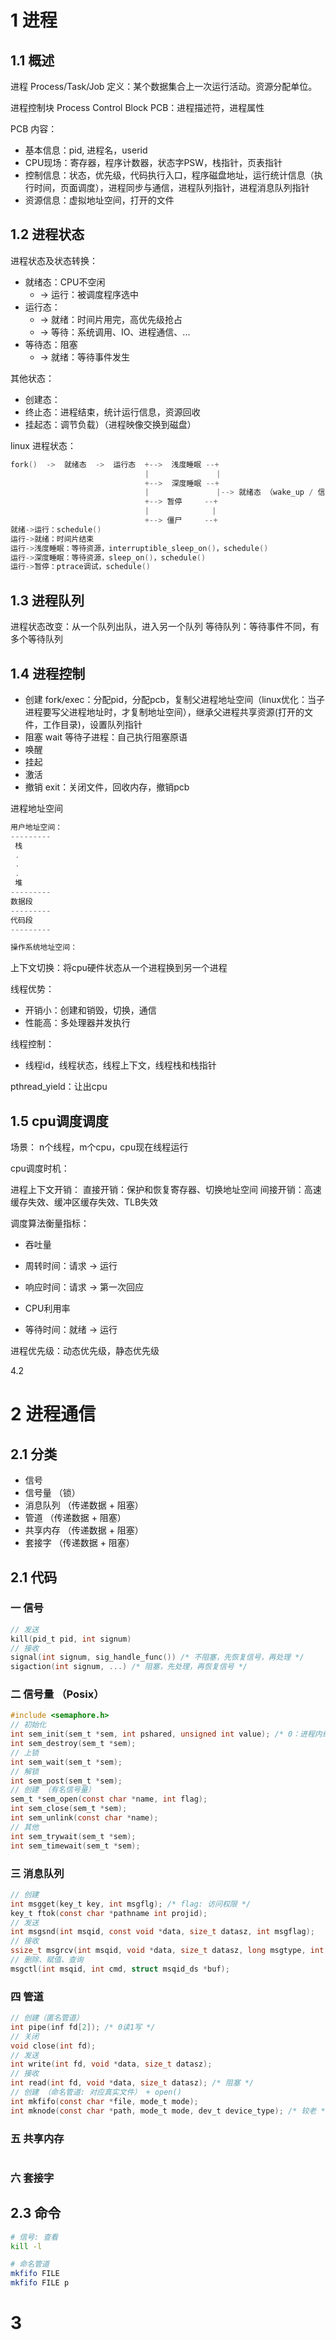 

# 1 进程
## 1.1 概述
进程 Process/Task/Job 定义：某个数据集合上一次运行活动。资源分配单位。

进程控制块 Process Control Block PCB：进程描述符，进程属性

PCB 内容：
- 基本信息：pid, 进程名，userid
- CPU现场：寄存器，程序计数器，状态字PSW，栈指针，页表指针
- 控制信息：状态，优先级，代码执行入口，程序磁盘地址，运行统计信息（执行时间，页面调度），进程同步与通信，进程队列指针，进程消息队列指针
- 资源信息：虚拟地址空间，打开的文件

## 1.2 进程状态

进程状态及状态转换：
- 就绪态：CPU不空闲
  - -> 运行：被调度程序选中
- 运行态：
  - -> 就绪：时间片用完，高优先级抢占
  - -> 等待：系统调用、IO、进程通信、...
- 等待态：阻塞
  - -> 就绪：等待事件发生

其他状态：
- 创建态：
- 终止态：进程结束，统计运行信息，资源回收
- 挂起态：调节负载）（进程映像交换到磁盘）

linux 进程状态：
```c
fork()  ->  就绪态  ->  运行态  +-->  浅度睡眠 --+
                              |               |
                              +-->  深度睡眠 --+
                              |               |--> 就绪态 （wake_up / 信号）
                              +--> 暂停     --+
                              |              |
                              +--> 僵尸     --+
就绪->运行：schedule()
运行->就绪：时间片结束
运行->浅度睡眠：等待资源，interruptible_sleep_on()，schedule()
运行->深度睡眠：等待资源，sleep_on()，schedule()
运行->暂停：ptrace调试，schedule()
```

## 1.3 进程队列
进程状态改变：从一个队列出队，进入另一个队列
等待队列：等待事件不同，有多个等待队列

## 1.4 进程控制
- 创建 fork/exec：分配pid，分配pcb，复制父进程地址空间（linux优化：当子进程要写父进程地址时，才复制地址空间），继承父进程共享资源(打开的文件，工作目录)，设置队列指针
- 阻塞 wait 等待子进程：自己执行阻塞原语
- 唤醒
- 挂起
- 激活
- 撤销 exit：关闭文件，回收内存，撤销pcb

进程地址空间
```c
用户地址空间：
---------
 栈
 .
 .
 .
 堆
---------
数据段
---------
代码段
---------

操作系统地址空间：
```

上下文切换：将cpu硬件状态从一个进程换到另一个进程

线程优势：
- 开销小：创建和销毁，切换，通信
- 性能高：多处理器并发执行

线程控制：
- 线程id，线程状态，线程上下文，线程栈和栈指针

pthread_yield：让出cpu

## 1.5 cpu调度调度
场景：
n个线程，m个cpu，cpu现在线程运行

cpu调度时机：

进程上下文开销：
直接开销：保护和恢复寄存器、切换地址空间
间接开销：高速缓存失效、缓冲区缓存失效、TLB失效

调度算法衡量指标：
- 吞吐量
- 周转时间：请求 -> 运行
- 响应时间：请求 -> 第一次回应

- CPU利用率
- 等待时间：就绪 -> 运行

进程优先级：动态优先级，静态优先级

4.2




# 2 进程通信
## 2.1 分类
- 信号
- 信号量 （锁）
-  消息队列 （传递数据 + 阻塞）
- 管道 （传递数据 + 阻塞）
- 共享内存 （传递数据 + 阻塞）
- 套接字 （传递数据 + 阻塞）
## 2.1 代码
### 一 信号 
```c
// 发送
kill(pid_t pid, int signum)
// 接收
signal(int signum, sig_handle_func()) /* 不阻塞，先恢复信号，再处理 */
sigaction(int signum, ...) /* 阻塞，先处理，再恢复信号 */
```
### 二 信号量 （Posix）
```c
#include <semaphore.h>
// 初始化
int sem_init(sem_t *sem, int pshared, unsigned int value); /* 0：进程内线程同步 */
int sem_destroy(sem_t *sem);
// 上锁
int sem_wait(sem_t *sem);
// 解锁
int sem_post(sem_t *sem);
// 创建 （有名信号量）
sem_t *sem_open(const char *name, int flag);
int sem_close(sem_t *sem);
int sem_unlink(const char *name);
// 其他
int sem_trywait(sem_t *sem);
int sem_timewait(sem_t *sem);
```
### 三 消息队列
```c
// 创建
int msgget(key_t key, int msgflg); /* flag: 访问权限 */
key_t ftok(const char *pathname int projid);
// 发送
int msgsnd(int msqid, const void *data, size_t datasz, int msgflag);
// 接收
ssize_t msgrcv(int msqid, void *data, size_t datasz, long msgtype, int msgflag); /* msgtype: 接收指定类型消息 */
// 删除、赋值、查询
msgctl(int msqid, int cmd, struct msqid_ds *buf);
```
### 四 管道
```c
// 创建（匿名管道）
int pipe(inf fd[2]); /* 0读1写 */
// 关闭
void close(int fd);
// 发送
int write(int fd, void *data, size_t datasz);
// 接收
int read(int fd, void *data, size_t datasz); /* 阻塞 */
// 创建 （命名管道: 对应真实文件） + open()
int mkfifo(const char *file, mode_t mode);
int mknode(const char *path, mode_t mode, dev_t device_type); /* 较老 */
```
### 五 共享内存
```c

```

### 六 套接字

## 2.3 命令
```bash
# 信号: 查看
kill -l

# 命名管道
mkfifo FILE
mkfifo FILE p
```

# 3 
